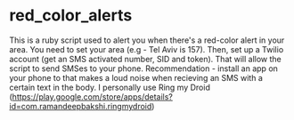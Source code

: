 red_color_alerts
================

This is a ruby script used to alert you when there's a red-color alert in your area.
You need to set your area (e.g - Tel Aviv is 157).
Then, set up a Twilio account (get an SMS activated number, SID and token).
That will allow the script to send SMSes to your phone.
Recommendation - install an app on your phone to that makes a loud noise when recieving an SMS with a certain text
in the body. I personally use Ring my Droid (https://play.google.com/store/apps/details?id=com.ramandeepbakshi.ringmydroid)

